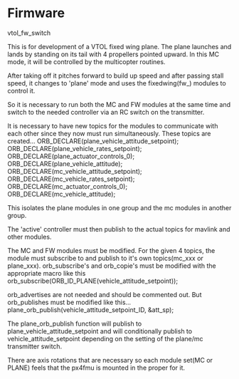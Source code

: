 Firmware
========

vtol_fw_switch

This is for development of a VTOL fixed wing plane. The plane launches and
lands by standing on its tail with 4 propellers pointed upward. In
this MC mode, it will be controlled by the multicopter routines.

After taking off it pitches forward to build up speed and after passing stall speed,
it changes to 'plane' mode and uses the fixedwing(fw_) modules to control it.

So it is necessary to run both the MC and FW modules at the same time and switch to
the needed controller via an RC switch on the transmitter.

It is necessary to have new topics for the modules to communicate with each other since
they now must run simultaneously. These topics are created...
ORB_DECLARE(plane_vehicle_attitude_setpoint);
ORB_DECLARE(plane_vehicle_rates_setpoint);
ORB_DECLARE(plane_actuator_controls_0);
ORB_DECLARE(plane_vehicle_attitude);
ORB_DECLARE(mc_vehicle_attitude_setpoint);
ORB_DECLARE(mc_vehicle_rates_setpoint);
ORB_DECLARE(mc_actuator_controls_0);
ORB_DECLARE(mc_vehicle_attitude);

This isolates the plane modules in one group and the mc modules in another group.

The 'active' controller must then publish to the actual topics for mavlink and other modules. 

The MC and FW modules must be modified. For the given 4 topics, the module must subscribe to and publish to it's 
own topics(mc_xxx or plane_xxx). orb_subscribe's and orb_copie's must be modified with the appropriate macro like this
orb_subscribe(ORB_ID_PLANE(vehicle_attitude_setpoint));

orb_advertises are not needed and should be commented out. But orb_publishes must be modified like this...
plane_orb_publish(vehicle_attitude_setpoint_ID, &att_sp);

The plane_orb_publish function will publish to plane_vehicle_attitude_setpoint and will conditionally publish to 
vehicle_attitude_setpoint depending on the setting of the plane/mc transmitter switch.

There are axis rotations that are necessary so each module set(MC or PLANE) feels that the px4fmu is mounted 
in the proper for it. 


